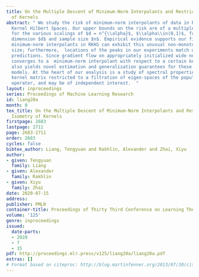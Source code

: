```yaml
---
title: On the Multiple Descent of Minimum-Norm Interpolants and Restricted Lower Isometry
  of Kernels
abstract: " We study the risk of minimum-norm interpolants of data in Reproducing
  Kernel Hilbert Spaces. Our upper bounds on the risk are of a multiple-descent shape
  for the various scalings of $d = n^{\\alpha}$, $\\alpha\\in(0,1)$, for the input
  dimension $d$ and sample size $n$. Empirical evidence supports our finding that
  minimum-norm interpolants in RKHS can exhibit this unusual non-monotonicity in sample
  size; furthermore,  locations of the peaks in our experiments match our theoretical
  predictions. Since gradient flow on appropriately initialized wide neural networks
  converges to a  minimum-norm interpolant with respect to a certain kernel, our analysis
  also yields novel estimation and generalization guarantees for these over-parametrized
  models. At the heart of our analysis is a study of spectral properties of the random
  kernel matrix restricted to a filtration of eigen-spaces of the population covariance
  operator, and may be of independent interest.  "
layout: inproceedings
series: Proceedings of Machine Learning Research
id: liang20a
month: 0
tex_title: On the Multiple Descent of Minimum-Norm Interpolants and Restricted Lower
  Isometry of Kernels
firstpage: 2683
lastpage: 2711
page: 2683-2711
order: 2683
cycles: false
bibtex_author: Liang, Tengyuan and Rakhlin, Alexander and Zhai, Xiyu
author:
- given: Tengyuan
  family: Liang
- given: Alexander
  family: Rakhlin
- given: Xiyu
  family: Zhai
date: 2020-07-15
address: 
publisher: PMLR
container-title: Proceedings of Thirty Third Conference on Learning Theory
volume: '125'
genre: inproceedings
issued:
  date-parts:
  - 2020
  - 7
  - 15
pdf: http://proceedings.mlr.press/v125/liang20a/liang20a.pdf
extras: []
# Format based on citeproc: http://blog.martinfenner.org/2013/07/30/citeproc-yaml-for-bibliographies/
---
```

